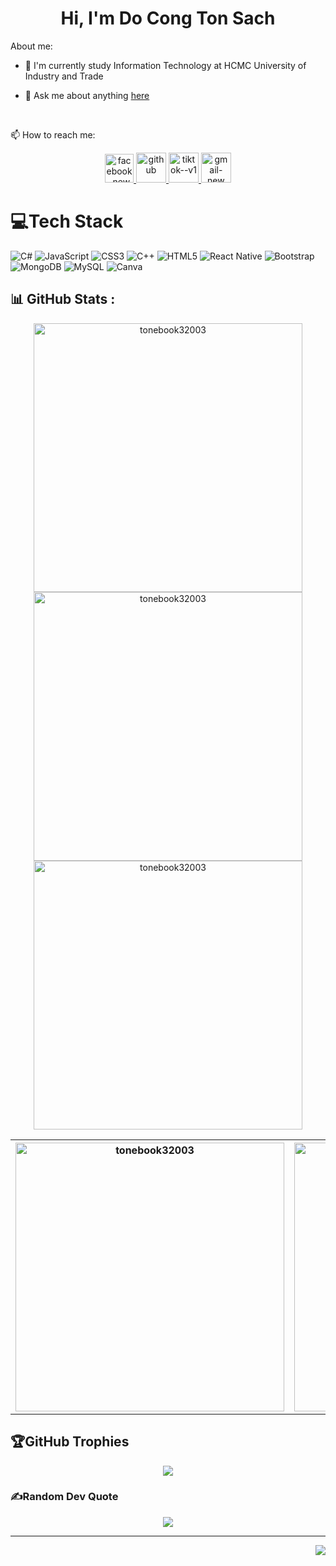 <!--
**tonebook32003/tonebook32003** is a ✨ _special_ ✨ repository because its `README.md` (this file) appears on your GitHub profile.

Here are some ideas to get you started:

- 🔭 I’m currently working on ...
- 🌱 I’m currently learning ...
- 👯 I’m looking to collaborate on ...
- 🤔 I’m looking for help with ...
- 💬 Ask me about ...
- 📫 How to reach me: ...
- 😄 Pronouns: ...
- ⚡ Fun fact: ...
-->

<h1 align="center">Hi, I'm Do Cong Ton Sach</h1>
<p align="center">
</p>
About me:

- 💼 I'm currently study Information Technology at HCMC University of Industry and Trade

- 💬 Ask me about anything [here](https://github.com/tonebook32003/tonebook32003/issues)
<br />

 📫 How to reach me:

<p align="center">
  <a href="https://www.facebook.com/bookk229/" alt="Facebook">
    <img width="46" height="46" src="https://img.icons8.com/color/48/facebook-new.png" alt="facebook-new"/>
  </a> 
  <a href="https://github.com/tonebook32003" alt="Github">
    <img width="48" height="48" src="https://img.icons8.com/sf-black-filled/48/github.png" alt="github"/>
  </a> 
  <a href="https://www.tiktok.com/@buchh22n" alt="Tiktok" target="_blank" >
    <img width="48" height="48" src="https://img.icons8.com/color/48/tiktok--v1.png" alt="tiktok--v1"/>
  </a>
  <a href="mailto:tonsach32003@gmail.com" alt="Email">
    <img width="48" height="48" src="https://img.icons8.com/color/48/gmail-new.png" alt="gmail-new"/>
  </a>
</p>

# 💻Tech Stack

![C#](https://img.shields.io/badge/c%23-%23239120.svg?style=for-the-badge&logo=c-sharp&logoColor=white) 
![JavaScript](https://img.shields.io/badge/javascript-%23323330.svg?style=for-the-badge&logo=javascript&logoColor=%23F7DF1E) 
![CSS3](https://img.shields.io/badge/css3-%231572B6.svg?style=for-the-badge&logo=css3&logoColor=white) ![C++](https://img.shields.io/badge/c++-%2300599C.svg?style=for-the-badge&logo=c%2B%2B&logoColor=white) 
![HTML5](https://img.shields.io/badge/html5-%23E34F26.svg?style=for-the-badge&logo=html5&logoColor=white) 
![React Native](https://img.shields.io/badge/react_native-%2320232a.svg?style=for-the-badge&logo=react&logoColor=%2361DAFB) 
![Bootstrap](https://img.shields.io/badge/bootstrap-%23563D7C.svg?style=for-the-badge&logo=bootstrap&logoColor=white) 
![MongoDB](https://img.shields.io/badge/MongoDB-%234ea94b.svg?style=for-the-badge&logo=mongodb&logoColor=white) 
![MySQL](https://img.shields.io/badge/mysql-%2300f.svg?style=for-the-badge&logo=mysql&logoColor=white) 
![Canva](https://img.shields.io/badge/Canva-%2300C4CC.svg?style=for-the-badge&logo=Canva&logoColor=white)




## 📊 GitHub Stats :
<div align="center">
     <img src="https://github-readme-stats.vercel.app/api/top-langs/?username=anuraghazra&layout=compact&theme=tokyonight" alt="tonebook32003" width="430px"/>
</div>
<div align="center">
     <img src="https://github-readme-stats.vercel.app/api?username=tonebook32003&show_icons=true&theme=tokyonight" alt="tonebook32003" width="430px"/>
</div>

<div align="center">
  <img src="https://github-readme-streak-stats.herokuapp.com/?user=tonebook32003&theme=tokyonight&hide_border=false" alt="tonebook32003" width="430px">
</div>

<table>
   <tr>
    <th>
     <img src="https://github-readme-stats.vercel.app/api/top-langs/?username=anuraghazra&layout=compact&theme=tokyonight" alt="tonebook32003" width="430px"/>
    </th>
    <th>
     <img src="https://github-readme-stats.vercel.app/api?username=tonebook32003&show_icons=true&theme=tokyonight" alt="tonebook32003" width="430px"/>
    </th>
   </tr>
</table>

## 🏆GitHub Trophies

<div align="center">
  <img src="https://github-trophies.vercel.app/?username=tonebook32003&theme=onedark&no-frame=false&no-bg=false&margin-w=4">
</div>

### ✍️Random Dev Quote

<div align="center">
  <img src="https://quotes-github-readme.vercel.app/api?type=horizontal&theme=dark">
</div>

---

<a>
  <img align="right" src="https://komarev.com/ghpvc/?username=tonebook32003&style=for-the-badge">
</a>

